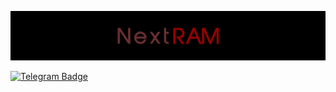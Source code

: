 ![elogo](https://raw.githubusercontent.com/Rexamm1t/NextRAM/refs/heads/main/github/IMG_20250907_140904.jpg)

<div id="badges">
  <a 
href="https://t.me/rexamm1t_channel"
><img src="https://img.shields.io/badge/Telegram-blue?style=for-the-badge&logo=telegram&logoColor=white" alt="Telegram Badge" /></a>
</div>

